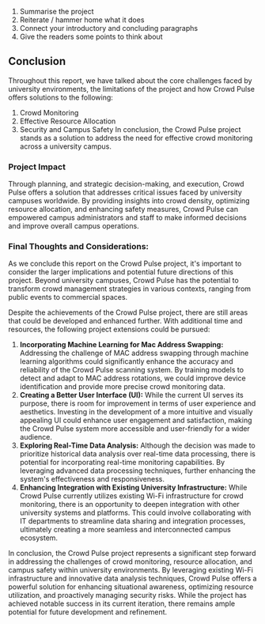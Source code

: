
1. Summarise the project
2. Reiterate / hammer home what it does
3. Connect your introductory and concluding paragraphs
4. Give the readers some points to think about

## Conclusion

Throughout this report, we have talked about the core challenges faced by university environments, the limitations of the project and how Crowd Pulse offers solutions to the following:
1. Crowd Monitoring
2. Effective Resource Allocation
3. Security and Campus Safety
In conclusion, the Crowd Pulse project stands as a solution to address the need for effective crowd monitoring across a university campus. 
### Project Impact
Through planning, and strategic decision-making, and execution, Crowd Pulse offers a solution that addresses critical issues faced by university campuses worldwide. By providing insights into crowd density, optimizing resource allocation, and enhancing safety measures, Crowd Pulse can empowered campus administrators and staff to make informed decisions and improve overall campus operations.

### Final Thoughts and Considerations:

As we conclude this report on the Crowd Pulse project, it's important to consider the larger implications and potential future directions of this project. Beyond university campuses, Crowd Pulse has the potential to transform crowd management strategies in various contexts, ranging from public events to commercial spaces.

Despite the achievements of the Crowd Pulse project, there are still areas that could be developed and enhanced further. With additional time and resources, the following project extensions could be pursued:
1. **Incorporating Machine Learning for Mac Address Swapping:** Addressing the challenge of MAC address swapping through machine learning algorithms could significantly enhance the accuracy and reliability of the Crowd Pulse scanning system. By training models to detect and adapt to MAC address rotations, we could improve device identification and provide more precise crowd monitoring data.
2. **Creating a Better User Interface (UI):** While the current UI serves its purpose, there is room for improvement in terms of user experience and aesthetics. Investing in the development of a more intuitive and visually appealing UI could enhance user engagement and satisfaction, making the Crowd Pulse system more accessible and user-friendly for a wider audience.
3. **Exploring Real-Time Data Analysis:** Although the decision was made to prioritize historical data analysis over real-time data processing, there is potential for incorporating real-time monitoring capabilities. By leveraging advanced data processing techniques, further enhancing the system's effectiveness and responsiveness.
4. **Enhancing Integration with Existing University Infrastructure:** While Crowd Pulse currently utilizes existing Wi-Fi infrastructure for crowd monitoring, there is an opportunity to deepen integration with other university systems and platforms. This could involve collaborating with IT departments to streamline data sharing and integration processes, ultimately creating a more seamless and interconnected campus ecosystem.

  
In conclusion, the Crowd Pulse project represents a significant step forward in addressing the challenges of crowd monitoring, resource allocation, and campus safety within university environments. By leveraging existing Wi-Fi infrastructure and innovative data analysis techniques, Crowd Pulse offers a powerful solution for enhancing situational awareness, optimizing resource utilization, and proactively managing security risks. While the project has achieved notable success in its current iteration, there remains ample potential for future development and refinement.